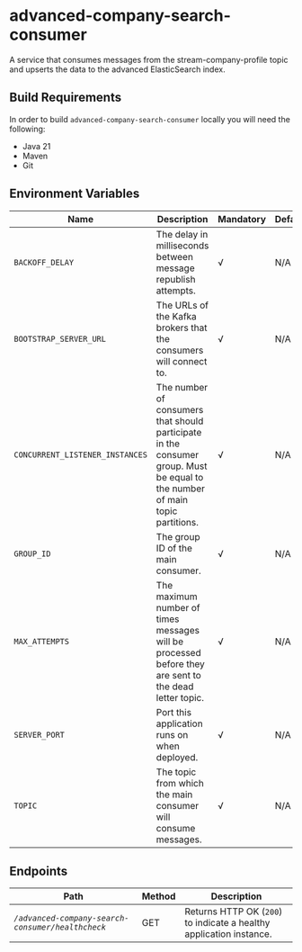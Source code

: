 # advanced-company-search-consumer
A service that consumes messages from the stream-company-profile topic and upserts the data to the advanced ElasticSearch index.

## Build Requirements

In order to build `advanced-company-search-consumer` locally you will need the following:

- Java 21
- Maven
- Git

## Environment Variables

| Name                            | Description                                                                                                                  | Mandatory | Default | Example                                      |
|---------------------------------|------------------------------------------------------------------------------------------------------------------------------|-----------|---------|----------------------------------------------|
| `BACKOFF_DELAY`                 | The delay in milliseconds between message republish attempts.                                                                | √         | N/A     | `30000`                                      |
| `BOOTSTRAP_SERVER_URL`          | The URLs of the Kafka brokers that the consumers will connect to.                                                            | √         | N/A     | `kafka:9092`                                 |
| `CONCURRENT_LISTENER_INSTANCES` | The number of consumers that should participate in the consumer group. Must be equal to the number of main topic partitions. | √         | N/A     | `1`                                          |
| `GROUP_ID`                      | The group ID of the main consumer.                                                                                           | √         | N/A     | `advanced-company-search-consumer-group` |
| `MAX_ATTEMPTS`                  | The maximum number of times messages will be processed before they are sent to the dead letter topic.                        | √         | N/A     | `4`                                          |
| `SERVER_PORT`                   | Port this application runs on when deployed.                                                                                 | √         | N/A     | `18639`                                      |
| `TOPIC`                         | The topic from which the main consumer will consume messages.                                                                | √         | N/A     | `stream-company-profile`                     |

## Endpoints

| Path                                                  | Method | Description                                                         |
|-------------------------------------------------------|--------|---------------------------------------------------------------------|
| *`/advanced-company-search-consumer/healthcheck`* | GET    | Returns HTTP OK (`200`) to indicate a healthy application instance. |

